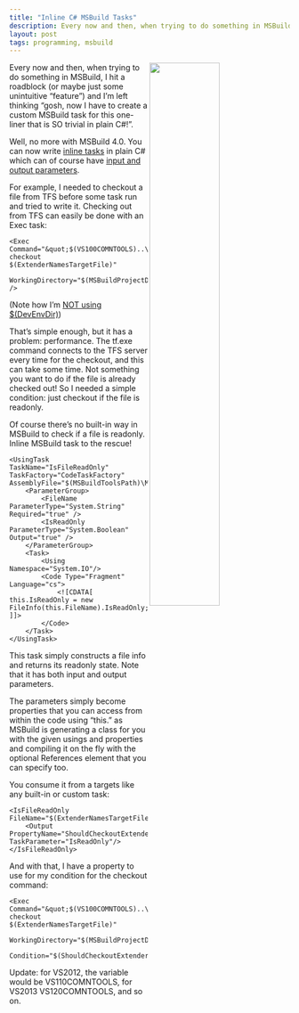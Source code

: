 ```yaml
---
title: "Inline C# MSBuild Tasks"
description: Every now and then, when trying to do something in MSBuild, I hit a roadblock (or maybe just some unintuitive “feature”) and I’m left thinking “gosh, now I have to create a custom MSBuild task for this one-liner that is SO trivial in plain C#!”.
layout: post
tags: programming, msbuild
---
```

<img src="http://www.cazzulino.com/img/msbuild-inline-tasks.png" width="50%" align="right" class="image">

Every now and then, when trying to do something in MSBuild, I hit a roadblock (or maybe just some unintuitive “feature”) and I’m left thinking “gosh, now I have to create a custom MSBuild task for this one-liner that is SO trivial in plain C#!”.

Well, no more with MSBuild 4.0. You can now write [inline tasks](http://msdn.microsoft.com/en-us/library/dd722601.aspx) in plain C# which can of course have [input and output parameters](http://msdn.microsoft.com/en-us/library/dd723643.aspx).

For example, I needed to checkout a file from TFS before some task run and tried to write it. Checking out from TFS can easily be done with an Exec task:

```
<Exec Command="&quot;$(VS100COMNTOOLS)..\IDE\tf.exe&quot; checkout $(ExtenderNamesTargetFile)"
      WorkingDirectory="$(MSBuildProjectDirectory)" />
```

(Note how I’m [NOT using $(DevEnvDir)](http://blogs.clariusconsulting.net/kzu/devenvdir-considered-harmful/))

That’s simple enough, but it has a problem: performance. The tf.exe command connects to the TFS server every time for the checkout, and this can take some time. Not something you want to do if the file is already checked out! So I needed a simple condition: just checkout if the file is readonly.

Of course there’s no built-in way in MSBuild to check if a file is readonly. Inline MSBuild task to the rescue!

```
<UsingTask TaskName="IsFileReadOnly" TaskFactory="CodeTaskFactory" AssemblyFile="$(MSBuildToolsPath)\Microsoft.Build.Tasks.v4.0.dll">
    <ParameterGroup>
        <FileName ParameterType="System.String" Required="true" />
        <IsReadOnly ParameterType="System.Boolean" Output="true" />
    </ParameterGroup>
    <Task>
        <Using Namespace="System.IO"/>
        <Code Type="Fragment" Language="cs">
            <![CDATA[
this.IsReadOnly = new FileInfo(this.FileName).IsReadOnly;
]]>
        </Code>
    </Task>
</UsingTask>
```

This task simply constructs a file info and returns its readonly state. Note that it has both input and output parameters.

The parameters simply become properties that you can access from within the code using “this.” as MSBuild is generating a class for you with the given usings and properties and compiling it on the fly with the optional References element that you can specify too.

You consume it from a targets like any built-in or custom task:

```
<IsFileReadOnly FileName="$(ExtenderNamesTargetFile)">
    <Output PropertyName="ShouldCheckoutExtenderNames" TaskParameter="IsReadOnly"/>
</IsFileReadOnly>
```

And with that, I have a property to use for my condition for the checkout command:

```
<Exec Command="&quot;$(VS100COMNTOOLS)..\IDE\tf.exe&quot; checkout $(ExtenderNamesTargetFile)"
      WorkingDirectory="$(MSBuildProjectDirectory)"
      Condition="$(ShouldCheckoutExtenderNames)"/>
```

Update: for VS2012, the variable would be VS110COMNTOOLS, for VS2013 VS120COMNTOOLS, and so on.